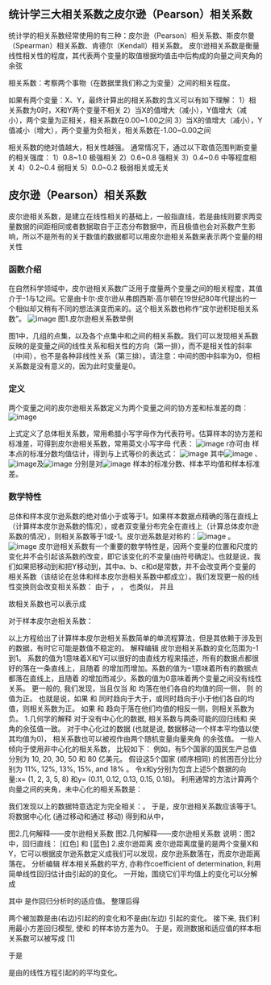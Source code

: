 ## 统计学三大相关系数之皮尔逊（Pearson）相关系数
统计学的相关系数经常使用的有三种：皮尔逊（Pearson）相关系数、斯皮尔曼（Spearman）相关系数、肯德尔（Kendall）相关系数。
皮尔逊相关系数是衡量线性相关性的程度，其代表两个变量的取值根据均值击中后构成的向量之间夹角的余弦

相关系数：考察两个事物（在数据里我们称之为变量）之间的相关程度。

如果有两个变量：X、Y，最终计算出的相关系数的含义可以有如下理解：
  1）相关系数为0时，X和Y两个变量不相关
  2）当X的值增大（减小），Y值增大（减小），两个变量为正相关，相关系数在0.00~1.00之间
  3）当X的值增大（减小），Y值减小（增大），两个变量为负相关，相关系数在-1.00~0.00之间
  
相关系数的绝对值越大，相关性越强。
通常情况下，通过以下取值范围判断变量的相关强度：
  1）0.8~1.0 极强相关
  2）0.6~0.8 强相关
  3）0.4~0.6 中等程度相关
  4）0.2~0.4 弱相关
  5）0.0~0.2 极弱相关或无关
  
## 皮尔逊（Pearson）相关系数
皮尔逊相关系数，是建立在线性相关的基础上，一般指直线，若是曲线则要求两变量数据的间距相同或者数据取自于正态分布数据中，而且极值也会对系数产生影响，所以不是所有的关于数值的数据都可以用皮尔逊相关系数来表示两个变量的相关性
### 函数介绍
在自然科学领域中，皮尔逊相关系数广泛用于度量两个变量之间的相关程度，其值介于-1与1之间。它是由卡尔·皮尔逊从弗朗西斯·高尔顿在19世纪80年代提出的一个相似却又稍有不同的想法演变而来的。这个相关系数也称作“皮尔逊积矩相关系数”。
![image](https://baike.baidu.com/pic/%E7%9A%AE%E5%B0%94%E9%80%8A%E7%9B%B8%E5%85%B3%E7%B3%BB%E6%95%B0/12712835/0/6d81800a19d8bc3ec5831d39898ba61ea9d345bd?fr=lemma&ct=single)
图1.皮尔逊相关系数举例

图1中，几组的点集，以及各个点集中和之间的相关系数。我们可以发现相关系数反映的是变量之间的线性关系和相关性的方向（第一排），而不是相关性的斜率（中间），也不是各种非线性关系（第三排）。请注意：中间的图中斜率为0，但相关系数是没有意义的，因为此时变量是0。
### 定义
两个变量之间的皮尔逊相关系数定义为两个变量之间的协方差和标准差的商：
![image](https://bkimg.cdn.bcebos.com/formula/a1e55d4f2cf8877aa142582f9dd6e7ea.svg)

上式定义了总体相关系数，常用希腊小写字母作为代表符号。估算样本的协方差和标准差，可得到皮尔逊相关系数，常用英文小写字母  代表：
![image](https://bkimg.cdn.bcebos.com/formula/6451559c335fbb31eefc6273e2611d6a.svg)
 r亦可由 样本点的标准分数均值估计，得到与上式等价的表达式：
![image](https://bkimg.cdn.bcebos.com/formula/50aff514f15db6cee2482c5c60241c97.svg)
其中![image](https://bkimg.cdn.bcebos.com/formula/34073d78a81ed4fa6d85475da5fccfa0.svg) 、![image](https://bkimg.cdn.bcebos.com/formula/9e789958fa3af86b5819fdbe974414ff.svg)及![image](https://bkimg.cdn.bcebos.com/formula/b8b8b4ee65a851ba89715c0af70db6f5.svg) 分别是对![image](https://bkimg.cdn.bcebos.com/formula/843f8f2a06365fc10c2fe1aa0d4a82a1.svg) 样本的标准分数、样本平均值和样本标准差。
### 数学特性
总体和样本皮尔逊系数的绝对值小于或等于1。如果样本数据点精确的落在直线上（计算样本皮尔逊系数的情况），或者双变量分布完全在直线上（计算总体皮尔逊系数的情况），则相关系数等于1或-1。皮尔逊系数是对称的：![image](https://bkimg.cdn.bcebos.com/formula/69262e25b20bcb24004d362739daaa68.svg) 。
![image](https://bkimg.cdn.bcebos.com/formula/69262e25b20bcb24004d362739daaa68.svg)
皮尔逊相关系数有一个重要的数学特性是，因两个变量的位置和尺度的变化并不会引起该系数的改变，即它该变化的不变量(由符号确定)。也就是说，我们如果把移动到和把Y移动到，其中a、b、c和d是常数，并不会改变两个变量的相关系数（该结论在总体和样本皮尔逊相关系数中都成立）。我们发现更一般的线性变换则会改变相关系数：
由于 ， ， 也类似， 并且

故相关系数也可以表示成

对于样本皮尔逊相关系数：

以上方程给出了计算样本皮尔逊相关系数简单的单流程算法，但是其依赖于涉及到的数据，有时它可能是数值不稳定的。
解释编辑
皮尔逊相关系数的变化范围为-1到1。 系数的值为1意味着X和Y可以很好的由直线方程来描述，所有的数据点都很好的落在一条直线上，且随着 的增加而增加。系数的值为−1意味着所有的数据点都落在直线上，且随着 的增加而减少。系数的值为0意味着两个变量之间没有线性关系。
更一般的, 我们发现，当且仅当 和 均落在他们各自的均值的同一侧， 则 的值为正。 也就是说，如果 和 同时趋向于大于，或同时趋向于小于他们各自的均值，则相关系数为正。 如果 和 趋向于落在他们均值的相反一侧，则相关系数为负。
1.几何学的解释
对于没有中心化的数据, 相关系数与两条可能的回归线和 夹角的余弦值一致。
对于中心化过的数据 (也就是说, 数据移动一个样本平均值以使其均值为0)， 相关系数也可以被视作由两个随机变量向量夹角 的余弦值。
一些人倾向于使用非中心化的相关系数， 比较如下：
例如，有5个国家的国民生产总值分别为 10, 20, 30, 50 和 80 亿美元。 假设这5个国家 (顺序相同) 的贫困百分比分别为 11%, 12%, 13%, 15%, and 18% 。 令x和y分别为包含上述5个数据的向量:x= (1, 2, 3, 5, 8) 和y= (0.11, 0.12, 0.13, 0.15, 0.18)。
利用通常的方法计算两个向量之间的夹角，未中心化的相关系数是：

我们发现以上的数据特意选定为完全相关：。 于是，皮尔逊相关系数应该等于1。将数据中心化 (通过移动和通过 移动) 得到和从中，

图2.几何解释——皮尔逊相关系数
图2.几何解释——皮尔逊相关系数
说明：图2中，回归直线： [红色] 和 [蓝色]
2.皮尔逊距离
皮尔逊距离度量的是两个变量X和Y，它可以根据皮尔逊系数定义成我们可以发现，皮尔逊系数落在，而皮尔逊距离落在。
分析编辑
样本相关系数的平方, 亦称作coefficient of determination, 利用简单线性回归估计由引起的的变化。 一开始，围绕它们平均值上的变化可以分解成

其中 是作回归分析时的适应值。 整理后得

两个被加数是由(右边)引起的的变化和不是由(左边) 引起的变化。
接下来, 我们利用最小方差回归模型, 使和 的样本协方差为0。 于是，观测数据和适应值的样本相关系数可以被写成 [1] 


于是

是由的线性方程引起的的平均变化。
